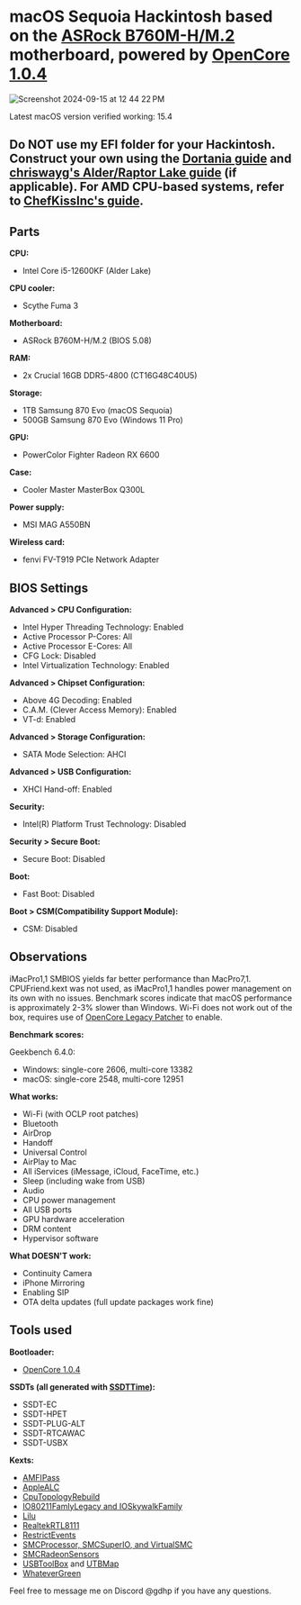 # macOS Sequoia Hackintosh based on the [ASRock B760M-H/M.2](https://www.asrock.com/MB/Intel/B760M-HM.2/index.asp) motherboard, powered by [OpenCore 1.0.4](https://github.com/acidanthera/OpenCorePkg/releases/tag/1.0.4)
![Screenshot 2024-09-15 at 12 44 22 PM](https://github.com/user-attachments/assets/3f0038f0-7158-4dcd-8c8c-89109ea821f9)

Latest macOS version verified working: 15.4
## Do NOT use my EFI folder for your Hackintosh. Construct your own using the [Dortania guide](https://dortania.github.io/OpenCore-Install-Guide/) and [chriswayg's Alder/Raptor Lake guide](https://chriswayg.gitbook.io/opencore-visual-beginners-guide/advanced-topics/using-alder-lake) (if applicable). For AMD CPU-based systems, refer to [ChefKissInc's guide](https://chefkissinc.github.io/guide).

## Parts

**CPU:**
- Intel Core i5-12600KF (Alder Lake)

**CPU cooler:**
- Scythe Fuma 3

**Motherboard:**
- ASRock B760M-H/M.2 (BIOS 5.08)

**RAM:**
- 2x Crucial 16GB DDR5-4800 (CT16G48C40U5)

**Storage:**
- 1TB Samsung 870 Evo (macOS Sequoia)
- 500GB Samsung 870 Evo (Windows 11 Pro)

**GPU:**
- PowerColor Fighter Radeon RX 6600

**Case:**
- Cooler Master MasterBox Q300L

**Power supply:**
- MSI MAG A550BN

**Wireless card:**
- fenvi FV-T919 PCIe Network Adapter

## BIOS Settings

**Advanced > CPU Configuration:**
- Intel Hyper Threading Technology: Enabled
- Active Processor P-Cores: All
- Active Processor E-Cores: All
- CFG Lock: Disabled
- Intel Virtualization Technology: Enabled

**Advanced > Chipset Configuration:**
- Above 4G Decoding: Enabled
- C.A.M. (Clever Access Memory): Enabled
- VT-d: Enabled

**Advanced > Storage Configuration:**
- SATA Mode Selection: AHCI

**Advanced > USB Configuration:**
- XHCI Hand-off: Enabled

**Security:**
- Intel(R) Platform Trust Technology: Disabled

**Security > Secure Boot:**
- Secure Boot: Disabled

**Boot:**
- Fast Boot: Disabled

**Boot > CSM(Compatibility Support Module):**
- CSM: Disabled

## Observations

iMacPro1,1 SMBIOS yields far better performance than MacPro7,1. CPUFriend.kext was not used, as iMacPro1,1 handles power management on its own with no issues. Benchmark scores indicate that macOS performance is approximately 2-3% slower than Windows. Wi-Fi does not work out of the box, requires use of [OpenCore Legacy Patcher](https://github.com/dortania/OpenCore-Legacy-Patcher) to enable.

**Benchmark scores:**

Geekbench 6.4.0:
- Windows: single-core 2606, multi-core 13382
- macOS: single-core 2548, multi-core 12951

**What works:**
- Wi-Fi (with OCLP root patches)
- Bluetooth
- AirDrop
- Handoff
- Universal Control
- AirPlay to Mac
- All iServices (iMessage, iCloud, FaceTime, etc.)
- Sleep (including wake from USB)
- Audio
- CPU power management
- All USB ports
- GPU hardware acceleration
- DRM content
- Hypervisor software

**What DOESN'T work:**
- Continuity Camera
- iPhone Mirroring
- Enabling SIP
- OTA delta updates (full update packages work fine)

## Tools used

**Bootloader:**
- [OpenCore 1.0.4](https://github.com/acidanthera/OpenCorePkg/releases/tag/1.0.4)

**SSDTs (all generated with [SSDTTime](https://github.com/corpnewt/SSDTTime)):**
- SSDT-EC
- SSDT-HPET
- SSDT-PLUG-ALT
- SSDT-RTCAWAC
- SSDT-USBX

**Kexts:**
- [AMFIPass](https://github.com/dortania/OpenCore-Legacy-Patcher/tree/main/payloads/Kexts/Acidanthera)
- [AppleALC](https://github.com/acidanthera/AppleALC)
- [CpuTopologyRebuild](https://github.com/b00t0x/CpuTopologyRebuild)
- [IO80211FamlyLegacy and IOSkywalkFamily](https://github.com/dortania/OpenCore-Legacy-Patcher/tree/main/payloads/Kexts/Wifi)
- [Lilu](https://github.com/acidanthera/Lilu)
- [RealtekRTL8111](https://github.com/Mieze/RTL8111_driver_for_OS_X)
- [RestrictEvents](https://github.com/acidanthera/RestrictEvents)
- [SMCProcessor, SMCSuperIO, and VirtualSMC](https://github.com/acidanthera/VirtualSMC)
- [SMCRadeonSensors](https://github.com/ChefKissInc/SMCRadeonSensors)
- [USBToolBox](https://github.com/USBToolBox/kext) and [UTBMap](https://github.com/USBToolBox/tool)
- [WhateverGreen](https://github.com/acidanthera/WhateverGreen)

Feel free to message me on Discord @gdhp if you have any questions.
